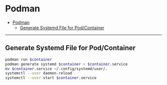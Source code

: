 # Podman
<!--ts-->
   * [Podman](#podman)
      * [Generate Systemd File for Pod/Container](#generate-systemd-file-for-podcontainer)

<!-- Added by: morelly_t1, at: Sat 02 Jan 2021 07:53:58 PM CET -->

<!--te-->
---
## Generate Systemd File for Pod/Container
```bash
podman run $container
podman generate systemd $container > $container.service
mv $container.service ~/.config/systemd/user/.
systemctl --user daemon-reload
systemctl --user start $container.service
```
